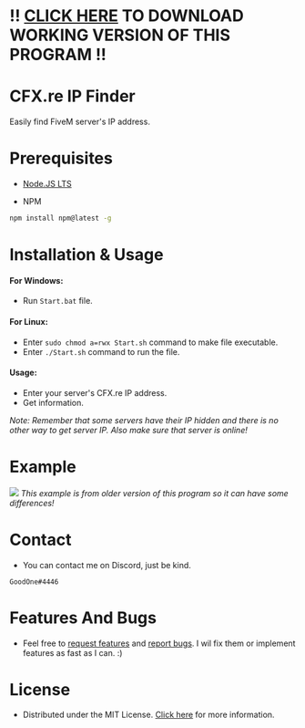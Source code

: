 
# !! [CLICK HERE](https://github.com/GoodOne120/CFX.re-IP-Finder/tree/b25337cbd895fbde17e8b4e973bc31267dacd5ec) TO DOWNLOAD WORKING VERSION OF THIS PROGRAM !!


# CFX.re IP Finder
Easily find FiveM server's IP address.

# Prerequisites
* [Node.JS LTS](https://nodejs.org/en/download/)

* NPM
```bash
npm install npm@latest -g
```
# Installation & Usage
#### For Windows:
* Run `Start.bat` file.
#### For Linux:
* Enter `sudo chmod a=rwx Start.sh` command to make file executable.
* Enter `./Start.sh` command to run the file.
#### Usage:
* Enter your server's CFX.re IP address.
* Get information.

*Note: Remember that some servers have their IP hidden and there is no other way to get server IP. Also make sure that server is online!*
# Example
![](https://cdn.discordapp.com/attachments/515966102791127051/881251566454202368/Preview.gif)
*This example is from older version of this program so it can have some differences!*
# Contact
* You can contact me on Discord, just be kind.
```
GoodOne#4446
```
# Features And Bugs
* Feel free to [request features](https://github.com/GoodOne120/CFX.re-IP-Finder/issues/new) and [report bugs](https://github.com/GoodOne120/CFX.re-IP-Finder/issues/new). I wil fix them or implement features as fast as I can. :)
# License
* Distributed under the MIT License. [Click here](https://github.com/GoodOne120/CFX.re-IP-Finder/blob/main/LICENSE) for more information.
